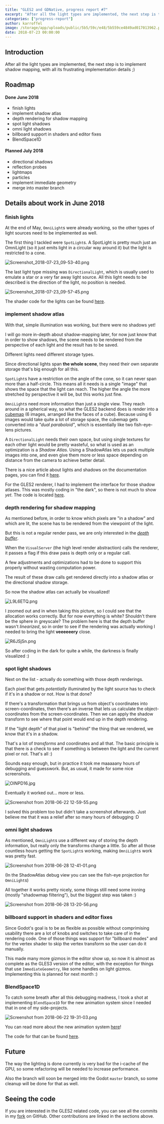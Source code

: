 ```yaml
---
title: "GLES2 and GDNative, progress report #7"
excerpt: "After all the light types are implemented, the next step is to implement shadow mapping, with all its frustrating implementation details ;)"
categories: ["progress-report"]
author: karroffel
image: /storage/app/uploads/public/5b5/59c/e48/5b559ce4849ad017013962.png
date: 2018-07-23 00:00:00
---
```


## Introduction

After all the light types are implemented, the next step is to implement shadow mapping, with all its frustrating implementation details ;)


## Roadmap

#### Done June 2018

- finish lights
- implement shadow atlas
- depth rendering for shadow mapping
- spot light shadows
- omni light shadows
- billboard support in shaders and editor fixes
- BlendSpace1D

#### Planned July 2018

- directional shadows
- reflection probes
- lightmaps
- particles
- implement immediate geometry
- merge into master branch


## Details about work in June 2018

### finish lights

At the end of May, `OmniLight`s were already working, so the other types of light sources need to be implemented as well.

The first thing I tackled were `SpotLight`s. A SpotLight is pretty much just an OmniLight (so it just emits light in a circular way around it) but the light is restricted to a cone.


![Screenshot_2018-07-23_09-53-40.png](/storage/app/uploads/public/5b5/589/a49/5b5589a49cc01310770344.png)

The last light type missing was `DirectionalLight`, which is usually used to emulate a star or a very far away light source.
All this light needs to be described is the direction of the light, no position is needed.


![Screenshot_2018-07-23_09-57-45.png](/storage/app/uploads/public/5b5/58a/8cc/5b558a8cc9034494048418.png)


The shader code for the lights can be found [here](https://github.com/karroffel/godot/blob/157da9a7c36eeaf1326708ed7432a2311a28032f/drivers/gles2/shaders/scene.glsl#L474-L614).


### implement shadow atlas

With that, simple illumination was working, but there were no shadows yet!

I will go more in-depth about shadow-mapping later, for now just know that in order to show shadows, the scene needs to be rendered from the perspective of each light and the result has to be saved.

Different lights need different storage types.

Since directional lights span **the whole scene**, they need their own separate storage that's big enough for all this.

`SpotLight`s have a restriction on the angle of the cone, so it can never span more than a half-circle. This means all it needs is a single "image" that shows the space that the light can reach. The higher the angle the more stretched by perspective it will be, but this works just fine.

`OmniLight`s need more information than just a single view. They reach around in a spherical way, so what the GLES2 backend does is render into a [cubemap](https://en.wikipedia.org/wiki/Cube_mapping) (6 images, arranged like the faces of a cube). Because using 6 images would take quite a lot of storage space, the cubemap gets converted into a *"dual paraboloid"*, which is essentially like two fish-eye-lens pictures.

A `DirectionalLight` needs their own space, but using single textures for each other light would be pretty wasteful, so what is used as an optimization is a *Shadow Atlas*. Using a ShadowAtlas lets us pack multiple images into one, and even give them more or less space depending on distance from the camera to achieve better detail.

There is a nice article about lights and shadows on the documentation pages, you can find it [here](http://docs.godotengine.org/en/3.0/tutorials/3d/lights_and_shadows.html#shadow-atlas).

For the GLES2 renderer, I had to implement the interface for those shadow atlases. This was mostly coding in "the dark", so there is not much to show *yet*. The code is located [here](https://github.com/karroffel/godot/blob/157da9a7c36eeaf1326708ed7432a2311a28032f/drivers/gles2/rasterizer_scene_gles2.cpp#L55-L389).


### depth rendering for shadow mapping

As mentioned before, in order to know which pixels are "in a shadow" and which are lit, the scene has to be rendered from the viewpoint of the light.

But this is not a regular render pass, we are only interested in the [*depth buffer*](https://en.wikipedia.org/wiki/Z-buffering).

When the `VisualServer` (the high level render abstraction) calls the renderer, it passes a flag if this draw pass is depth only or a regular call.

A few adjustments and optimizations had to be done to support this properly without wasting computation power.

The result of these draw calls get rendered directly into a shadow atlas or the directional shadow storage.

So now the shadow atlas can actually be visualized!


![L9L6ETQ.png](/storage/app/uploads/public/5b5/593/db7/5b5593db79d7a030918073.png)

I zoomed out and in when taking this picture, so I could see that the allocation works correctly. But for now everything is white? Shouldn't there be the sphere in greyscale? The problem here is that the depth buffer wasn't *linearized*, so in order to see if the rendering was actually working I needed to bring the light **veeeeeery** close.

![R6JSjSn.png](/storage/app/uploads/public/5b5/594/f7c/5b5594f7cfd5f912083002.png)

So after coding in the dark for quite a while, the darkness is finally visualized :)

### spot light shadows

Next on the list - actually do something with those depth renderings.

Each pixel that gets *potentially* illuminated by the light source has to check if it's in a shadow or not. How is that done?

If there's a transformation that brings us from object's coordinates into screen-coordinates, then there's an inverse that lets us calculate the object-coordinates from the screen-coordinates. Then we can apply the shadow transform to see where that point would end up in the depth rendering.

If the "light depth" of that pixel is "behind" the thing that we rendered, we know that it's in a shadow.

That's a lot of *transforms* and coordinates and all that. The basic principle is that there is a check to see if something is between the light and the current pixel or not. That's all :)

Sounds easy enough, but in practice it took me maaaaany hours of debugging and guesswork. But, as usual, it made for some nice screenshots.

![OINPD16.jpg](/storage/app/uploads/public/5b5/596/a6d/5b5596a6d5f6d253558345.jpg)

Eventually it worked out... more or less.


![Screenshot from 2018-06-22 12-59-55.png](/storage/app/uploads/public/5b5/596/ed7/5b5596ed7c099658849260.png)

I solved this problem too but didn't take a screenshot afterwards. Just believe me that it was a relief after so many hours of debugging :D


### omni light shadows

As mentioned, `OmniLight`s use a different way of storing the depth information, but really only the transforms change a little. So after all those countless hours getting the `SpotLight`s working, making `OmniLight`s work was pretty fast.



![Screenshot from 2018-06-28 12-41-01.png](/storage/app/uploads/public/5b5/597/940/5b5597940825e150760884.png)

(In the ShadowAtlas debug view you can see the fish-eye projection for `OmniLight`s)


All together it works pretty nicely, some things still need some ironing (mostly "shadowmap filtering"), but the biggest step was taken :)


![Screenshot from 2018-06-28 13-20-56.png](/storage/app/uploads/public/5b5/597/ff9/5b5597ff964fa910401532.png)

### billboard support in shaders and editor fixes

Since Godot's goal is to be as flexible as possible without comprimising usability there are a lot of knobs and switches to take care of in the rendering code.
One of those things was support for "billboard modes" and for the vertex shader to skip the vertex transform so the user can do it manually.

This made many more gizmos in the editor show up, so now it is almost as complete as the GLES3 version of the editor, with the exception for things that use `ImmediateGeometry`, like some handles on light gizmos. Implementing this is planned for next month :)

### BlendSpace1D

To catch some breath after all this debugging madness, I took a shot at implementing `BlendSpace1D` for the new animation system since I needed that in one of my side-projects.


![Screenshot from 2018-06-22 19-31-03.png](/storage/app/uploads/public/5b5/598/dc0/5b5598dc0ada4668331903.png)

You can read more about the new animation system [here](https://godotengine.org/article/godot-gets-new-animation-tree-state-machine)!

The code for that can be found [here](https://github.com/godotengine/godot/blob/17b44e44b9a34e540cf48ee0a7335ecefcd0c3b7/scene/animation/animation_blend_space_1d.cpp).

## Future

The way the lighting is done currently is very bad for the i-cache of the GPU, so some refactoring will be needed to increase performance.

Also the branch will soon be merged into the Godot `master` branch, so some cleanup will be done for that as well.

## Seeing the code

If you are interested in the GLES2 related code, you can see all the commits in my [fork](https://github.com/karroffel/godot/tree/gles2) on GitHub. Other contributions are linked in the sections above.
